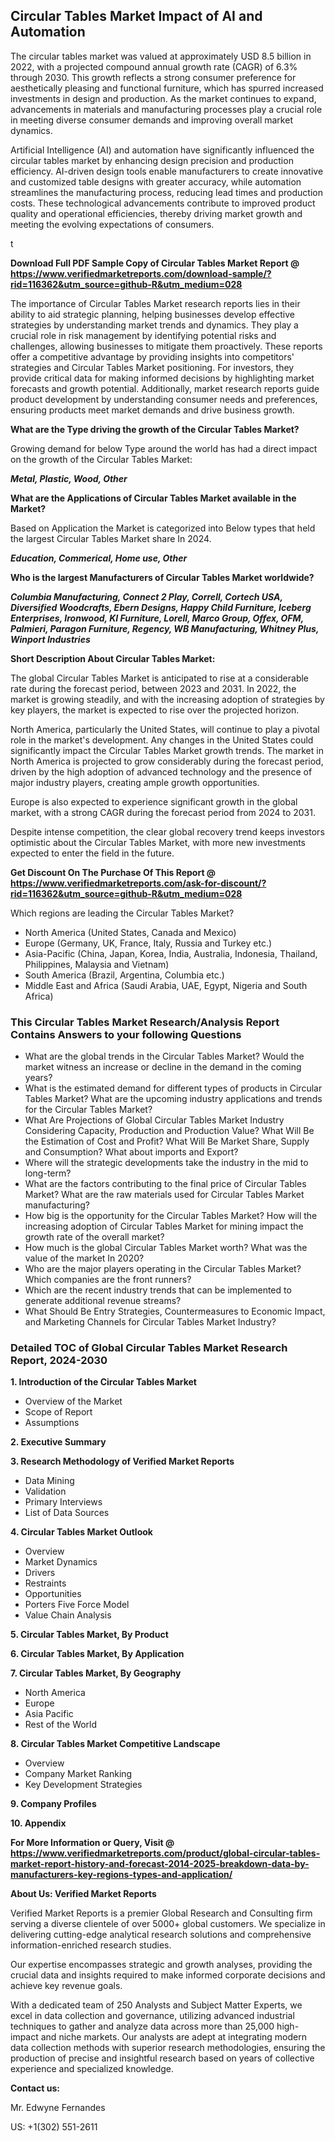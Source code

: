 <h2>Circular Tables Market Impact of AI and Automation</h2><p>The circular tables market was valued at approximately USD 8.5 billion in 2022, with a projected compound annual growth rate (CAGR) of 6.3% through 2030. This growth reflects a strong consumer preference for aesthetically pleasing and functional furniture, which has spurred increased investments in design and production. As the market continues to expand, advancements in materials and manufacturing processes play a crucial role in meeting diverse consumer demands and improving overall market dynamics.</p><p>Artificial Intelligence (AI) and automation have significantly influenced the circular tables market by enhancing design precision and production efficiency. AI-driven design tools enable manufacturers to create innovative and customized table designs with greater accuracy, while automation streamlines the manufacturing process, reducing lead times and production costs. These technological advancements contribute to improved product quality and operational efficiencies, thereby driving market growth and meeting the evolving expectations of consumers.</p>t</p><p id="" class=""><strong>Download Full PDF Sample Copy of Circular Tables Market Report @ <a href="https://www.verifiedmarketreports.com/download-sample/?rid=116362&utm_source=github-R&utm_medium=028" target="_blank">https://www.verifiedmarketreports.com/download-sample/?rid=116362&utm_source=github-R&utm_medium=028</a></strong></p><p>The importance of&nbsp;Circular Tables Market research reports lies in their ability to aid strategic planning, helping businesses develop effective strategies by understanding market trends and dynamics. They play a crucial role in risk management by identifying potential risks and challenges, allowing businesses to mitigate them proactively. These reports offer a competitive advantage by providing insights into competitors' strategies and Circular Tables Market positioning. For investors, they provide critical data for making informed decisions by highlighting market forecasts and growth potential. Additionally, market research reports guide product development by understanding consumer needs and preferences, ensuring products meet market demands and drive business growth.</p><p><strong>What are the&nbsp;Type driving the growth of the Circular Tables Market?</strong></p><p id="" class="">Growing demand for below Type around the world has had a direct impact on the growth of the Circular Tables Market:</p><em><strong>Metal, Plastic, Wood, Other</strong></em></p><strong>What are the&nbsp;Applications&nbsp;of Circular Tables Market available in the Market?</strong></p><p id="" class="">Based on Application the Market is categorized into Below types that held the largest Circular Tables Market share In 2024.</p><em><strong>Education, Commerical, Home use, Other</strong></em></p><strong>Who is the largest Manufacturers of Circular Tables Market worldwide?</strong></p><p><em><strong>Columbia Manufacturing, Connect 2 Play, Correll, Cortech USA, Diversified Woodcrafts, Ebern Designs, Happy Child Furniture, Iceberg Enterprises, Ironwood, KI Furniture, Lorell, Marco Group, Offex, OFM, Palmieri, Paragon Furniture, Regency, WB Manufacturing, Whitney Plus, Winport Industries</strong></em></p><p id="" class=""><strong>Short Description About Circular Tables Market:</strong></p><p>The global Circular Tables Market is anticipated to rise at a considerable rate during the forecast period, between 2023 and 2031. In 2022, the market is growing steadily, and with the increasing adoption of strategies by key players, the market is expected to rise over the projected horizon.</p><p>North America, particularly the United States, will continue to play a pivotal role in the market's development. Any changes in the United States could significantly impact the Circular Tables Market growth trends. The market in North America is projected to grow considerably during the forecast period, driven by the high adoption of advanced technology and the presence of major industry players, creating ample growth opportunities.</p><p>Europe is also expected to experience significant growth in the global market, with a strong CAGR during the forecast period from 2024 to 2031.</p><p>Despite intense competition, the clear global recovery trend keeps investors optimistic about the Circular Tables Market, with more new investments expected to enter the field in the future.</p><p id="" class=""><strong>Get Discount On The Purchase Of This Report @ <a href="https://www.verifiedmarketreports.com/ask-for-discount/?rid=116362&utm_source=github-R&utm_medium=028" target="_blank">https://www.verifiedmarketreports.com/ask-for-discount/?rid=116362&utm_source=github-R&utm_medium=028</a></strong></p>Which regions are leading the Circular Tables Market?</p><ul><li>North America (United States, Canada and Mexico)</li><li>Europe (Germany, UK, France, Italy, Russia and Turkey etc.)</li><li>Asia-Pacific (China, Japan, Korea, India, Australia, Indonesia, Thailand, Philippines, Malaysia and Vietnam)</li><li>South America (Brazil, Argentina, Columbia etc.)</li><li>Middle East and Africa (Saudi Arabia, UAE, Egypt, Nigeria and South Africa)</li></ul><h3 id="" class="">This Circular Tables Market Research/Analysis Report Contains Answers to your following Questions</h3><ul><li>What are the global trends in the Circular Tables Market? Would the market witness an increase or decline in the demand in the coming years?</li><li>What is the estimated demand for different types of products in Circular Tables Market? What are the upcoming industry applications and trends for the Circular Tables Market?</li><li>What Are Projections of Global Circular Tables Market Industry Considering Capacity, Production and Production Value? What Will Be the Estimation of Cost and Profit? What Will Be Market Share, Supply and Consumption? What about imports and Export?</li><li>Where will the strategic developments take the industry in the mid to long-term?</li><li>What are the factors contributing to the final price of Circular Tables Market? What are the raw materials used for Circular Tables Market manufacturing?</li><li>How big is the opportunity for the Circular Tables Market? How will the increasing adoption of Circular Tables Market for mining impact the growth rate of the overall market?</li><li>How much is the global Circular Tables Market worth? What was the value of the market In 2020?</li><li>Who are the major players operating in the Circular Tables Market? Which companies are the front runners?</li><li>Which are the recent industry trends that can be implemented to generate additional revenue streams?</li><li>What Should Be Entry Strategies, Countermeasures to Economic Impact, and Marketing Channels for Circular Tables Market Industry?</li></ul><h3 id="" class="">Detailed TOC of Global Circular Tables Market Research Report, 2024-2030</h3><p id="" class=""><strong>1. Introduction of the Circular Tables Market</strong></p><ul><li>Overview of the Market</li><li>Scope of Report</li><li>Assumptions</li></ul><p id="" class=""><strong>2. Executive Summary</strong></p><p id="" class=""><strong>3. Research Methodology of Verified Market Reports</strong></p><ul><li>Data Mining</li><li>Validation</li><li>Primary Interviews</li><li>List of Data Sources</li></ul><p id="" class=""><strong>4. Circular Tables Market Outlook</strong></p><ul><li>Overview</li><li>Market Dynamics</li><li>Drivers</li><li>Restraints</li><li>Opportunities</li><li>Porters Five Force Model</li><li>Value Chain Analysis</li></ul><p id="" class=""><strong>5. Circular Tables Market, By Product</strong></p><p id="" class=""><strong>6. Circular Tables Market, By Application</strong></p><p id="" class=""><strong>7. Circular Tables Market, By Geography</strong></p><ul><li>North America</li><li>Europe</li><li>Asia Pacific</li><li>Rest of the World</li></ul><p id="" class=""><strong>8. Circular Tables Market Competitive Landscape</strong></p><ul><li>Overview</li><li>Company Market Ranking</li><li>Key Development Strategies</li></ul><p id="" class=""><strong>9. Company Profiles</strong></p><p id="" class=""><strong>10. Appendix</strong></p><p id="" class=""><strong>For More Information or Query, Visit @ <a href="https://www.verifiedmarketreports.com/product/global-circular-tables-market-report-history-and-forecast-2014-2025-breakdown-data-by-manufacturers-key-regions-types-and-application/" target="_blank">https://www.verifiedmarketreports.com/product/global-circular-tables-market-report-history-and-forecast-2014-2025-breakdown-data-by-manufacturers-key-regions-types-and-application/</a></strong></p><p id="" class=""><strong>About Us: Verified Market Reports</strong></p><p id="" class="">Verified Market Reports is a premier Global Research and Consulting firm serving a diverse clientele of over 5000+ global customers. We specialize in delivering cutting-edge analytical research solutions and comprehensive information-enriched research studies.</p><p id="" class="">Our expertise encompasses strategic and growth analyses, providing the crucial data and insights required to make informed corporate decisions and achieve key revenue goals.</p><p id="" class="">With a dedicated team of 250 Analysts and Subject Matter Experts, we excel in data collection and governance, utilizing advanced industrial techniques to gather and analyze data across more than 25,000 high-impact and niche markets. Our analysts are adept at integrating modern data collection methods with superior research methodologies, ensuring the production of precise and insightful research based on years of collective experience and specialized knowledge.</p><p id="" class=""><strong>Contact us:</strong></p><p id="" class="">Mr. Edwyne Fernandes</p><p id="" class="">US: +1(302) 551-2611</p>